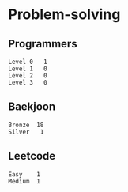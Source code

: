 # Problem-solving 

## Programmers
```
Level 0	  1
Level 1   0
Level 2   0
Level 3   0
```


## Baekjoon
```
Bronze	18
Silver   1
```

## Leetcode
```
Easy    1
Medium  1
```
